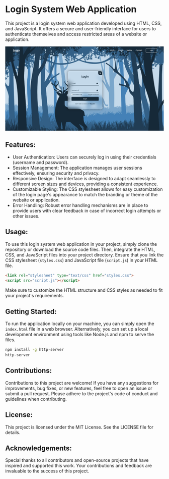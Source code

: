 # Login System Web Application

This project is a login system web application developed using HTML, CSS, and JavaScript. It offers a secure and user-friendly interface for users to authenticate themselves and access restricted areas of a website or application. 

![Image](/Images/Login.png)

## Features:
- User Authentication: Users can securely log in using their credentials (username and password).
- Session Management: The application manages user sessions effectively, ensuring security and privacy.
- Responsive Design: The interface is designed to adapt seamlessly to different screen sizes and devices, providing a consistent experience.
- Customizable Styling: The CSS stylesheet allows for easy customization of the login page's appearance to match the branding or theme of the website or application.
- Error Handling: Robust error handling mechanisms are in place to provide users with clear feedback in case of incorrect login attempts or other issues.

## Usage:
To use this login system web application in your project, simply clone the repository or download the source code files. Then, integrate the HTML, CSS, and JavaScript files into your project directory. Ensure that you link the CSS stylesheet (`styles.css`) and JavaScript file (`script.js`) in your HTML file.

```html
<link rel="stylesheet" type="text/css" href="styles.css">
<script src="script.js"></script>
```
Make sure to customize the HTML structure and CSS styles as needed to fit your project's requirements.

## Getting Started:
To run the application locally on your machine, you can simply open the `index.html` file in a web browser. Alternatively, you can set up a local development environment using tools like Node.js and npm to serve the files.

```bash
npm install -g http-server 
http-server
```

## Contributions:
Contributions to this project are welcome! If you have any suggestions for improvements, bug fixes, or new features, feel free to open an issue or submit a pull request. Please adhere to the project's code of conduct and guidelines when contributing.

## License:
This project is licensed under the MIT License. See the LICENSE file for details.

## Acknowledgements:
Special thanks to all contributors and open-source projects that have inspired and supported this work. Your contributions and feedback are invaluable to the success of this project.

